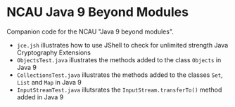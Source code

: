 NCAU Java 9 Beyond Modules
==========================

Companion code for the NCAU "Java 9 beyond modules".

 * `jce.jsh` illustrates how to use JShell to check for unlimited strength Java Cryptography Extensions
 * `ObjectsTest.java` illustrates the methods added to the class `Objects` in Java 9
 * `CollectionsTest.java` illustrates the methods added to the classes `Set`, `List` and `Map` in Java 9
 * `InputStreamTest.java` illutsrates the `InputStream.transferTo()` method added in Java 9
